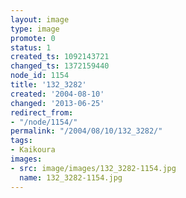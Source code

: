 ```yaml
---
layout: image
type: image
promote: 0
status: 1
created_ts: 1092143721
changed_ts: 1372159440
node_id: 1154
title: '132_3282'
created: '2004-08-10'
changed: '2013-06-25'
redirect_from:
- "/node/1154/"
permalink: "/2004/08/10/132_3282/"
tags:
- Kaikoura
images:
- src: image/images/132_3282-1154.jpg
  name: 132_3282-1154.jpg
---
```


